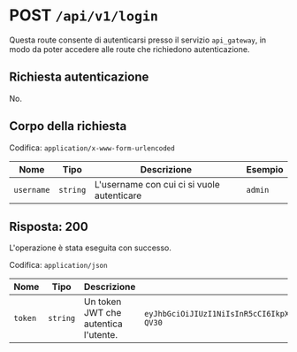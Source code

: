 # POST `/api/v1/login`

Questa route consente di autenticarsi presso il servizio `api_gateway`, in modo da poter accedere alle route che richiedono autenticazione.

## Richiesta autenticazione

No.

## Corpo della richiesta

Codifica: `application/x-www-form-urlencoded`

<!--raw-typst
#figure(
   table(
        columns: (1fr, 1fr, 3fr, 2fr),
        inset: 8pt,
        align: horizon,
        table.header(
            [#text(fill:white)[Nome]],
            [#text(fill:white)[Tipo]],
            [#text(fill:white)[Descrizione]],
            [#text(fill:white)[Esempio]],
        ),
        [ `username`], [`string`], [L'username con cui ci si vuole autenticare], [`admin`],
   ),
   caption: [Corpo della richiesta di POST `/api/v1/login`], 
)
-->

<!--typst-begin-exclude-->
| Nome | Tipo | Descrizione | Esempio |
|------------ |---------- |-------------------------------------------- |----------- |
| `username` | `string` | L'username con cui ci si vuole autenticare | `admin` |
<!--typst-end-exclude-->
## Risposta: 200

L'operazione è stata eseguita con successo.

Codifica: `application/json`

<!--raw-typst
#figure(
   table(
        columns: (1fr, 1fr, 3fr, 2fr),
        inset: 8pt,
        align: horizon,
        table.header(
            [#text(fill:white)[Nome]],
            [#text(fill:white)[Tipo]],
            [#text(fill:white)[Descrizione]],
            [#text(fill:white)[Esempio]],
        ),
        [ `token`], [`string`], [Un token JWT che autentica l'utente.], [`eyJhbGciOiJIUzI1NiIsInR5cCI6IkpXVCJ9.eyJzdWIiOiIxMjM0NTY3ODkwIiwibmFtZSI6IkpvaG4gRG9lIiwiYWRtaW4iOnRydWUsImlhdCI6MTUxNjIzOTAyMn0.KMUFsIDTnFmyG3nMiGM6H9FNFUROf3wh7SmqJp-QV30`],
   ),
   caption: [Risposta di POST `/api/v1/login`], 
)
-->

<!--typst-begin-exclude-->
| Nome | Tipo | Descrizione | Esempio |
|------------ |---------- |-------------------------------------------- |----------- |
| `token` | `string` | Un token JWT che autentica l'utente. | `eyJhbGciOiJIUzI1NiIsInR5cCI6IkpXVCJ9.eyJzdWIiOiIxMjM0NTY3ODkwIiwibmFtZSI6IkpvaG4gRG9lIiwiYWRtaW4iOnRydWUsImlhdCI6MTUxNjIzOTAyMn0.KMUFsIDTnFmyG3nMiGM6H9FNFUROf3wh7SmqJp-QV30` |
<!--typst-end-exclude-->